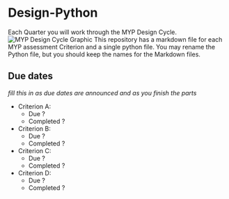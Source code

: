 # Design-Python
Each Quarter you will work through the MYP Design Cycle.
![MYP Design Cycle Graphic](https://anwatindesign.weebly.com/uploads/1/5/0/3/15031832/myp-design-cycle_1_orig.png)
This repository has a markdown file for each MYP assessment Criterion and a single python file. You may rename the Python file, but you should keep the names for the Markdown files.

## Due dates
*fill this in as due dates are announced and as you finish the parts*
* Criterion A:
  * Due ?
  * Completed ?
* Criterion B:
  * Due ?
  * Completed ?
* Criterion C:
  * Due ?
  * Completed ?
* Criterion D:
  * Due ?
  * Completed ?

  
